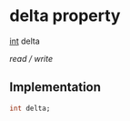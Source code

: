 


# delta property






[int](https://api.dart.dev/stable/2.12.3/dart-core/int-class.html) delta
  
_read / write_






## Implementation

```dart
int delta;


```







